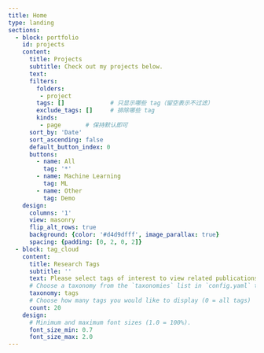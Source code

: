 ```yaml
---
title: Home
type: landing
sections:
  - block: portfolio
    id: projects
    content:
      title: Projects
      subtitle: Check out my projects below.
      text: 
      filters:
        folders: 
         - project
        tags: []             # 只显示哪些 tag（留空表示不过滤）
        exclude_tags: []     # 排除哪些 tag
        kinds: 
         - page       # 保持默认即可
      sort_by: 'Date'
      sort_ascending: false
      default_button_index: 0
      buttons:
        - name: All
          tag: '*'
        - name: Machine Learning
          tag: ML
        - name: Other
          tag: Demo
    design:
      columns: '1'
      view: masonry
      flip_alt_rows: true
      background: {color: '#d4d9dfff', image_parallax: true}
      spacing: {padding: [0, 2, 0, 2]}
  - block: tag_cloud
    content:
      title: Research Tags
      subtitle: ''
      text: Please select tags of interest to view related publications!
      # Choose a taxonomy from the `taxonomies` list in `config.yaml` to display (e.g. tags, categories, authors)
      taxonomy: tags
      # Choose how many tags you would like to display (0 = all tags)
      count: 20
    design:
      # Minimum and maximum font sizes (1.0 = 100%).
      font_size_min: 0.7
      font_size_max: 2.0
---
```

